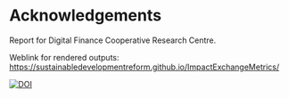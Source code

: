 # Acknowledgements

Report for Digital Finance Cooperative Research Centre.

Weblink for rendered outputs: https://sustainabledevelopmentreform.github.io/ImpactExchangeMetrics/ 

[![DOI](https://zenodo.org/badge/912787851.svg)](https://doi.org/10.5281/zenodo.14607743)
